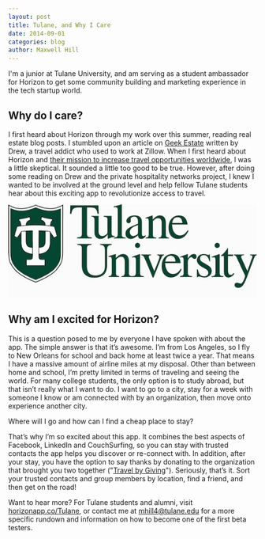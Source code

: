 ```yaml
---
layout: post
title: Tulane, and Why I Care
date: 2014-09-01
categories: blog
author: Maxwell Hill
---
```


I'm a junior at Tulane University, and am serving as a student ambassador for Horizon to get some community building and marketing experience in the tech startup world.

## Why do I care?

I first heard about Horizon through my work over this summer, reading real estate blog posts. I stumbled upon an article on [Geek Estate](http://www.geekestateblog.com) written by Drew, a travel addict who used to work at Zillow. When I first heard about Horizon and [their mission to increase travel opportunities worldwide](http://www.horizonapp.co/mission), I was a little skeptical. It sounded a little too good to be true. However, after doing some reading on Drew and the private hospitality networks project, I knew I wanted to be involved at the ground level and help fellow Tulane students hear about this exciting app to revolutionize access to travel. 

<img class="center-margins margin-b" src="/assets/tulane-university.jpg">

## Why am I excited for Horizon? 

This is a question posed to me by everyone I have spoken with about the app. The simple answer is that it’s awesome. I’m from Los Angeles, so I fly to New Orleans for school and back home at least twice a year. That means I have a massive amount of airline miles at my disposal. Other than between home and school, I’m pretty limited in terms of traveling and seeing the world. For many college students, the only option is to study abroad, but that isn’t really what I want to do. I want to go to a city, stay for a week with someone I know or am connected with by an organization, then move onto experience another city. 

Where will I go and how can I find a cheap place to stay?

That’s why I’m so excited about this app. It combines the best aspects of Facebook, LinkedIn and CouchSurfing, so you can stay with trusted contacts the app helps you discover or re-connect with. In addition, after your stay, you have the option to say thanks by donating to the organization that brought you two together ("[Travel by Giving](http://www.horizonapp.co/blog/travel-by-giving/)"). Seriously, that’s it. Sort your trusted contacts and group members by location, find a friend, and then get on the road! 

Want to hear more? For Tulane students and alumni, visit [horizonapp.co/Tulane](http://www.horizonapp.co/tulane/), or contact me at mhill4@tulane.edu for a more specific rundown and information on how to become one of the first beta testers.
